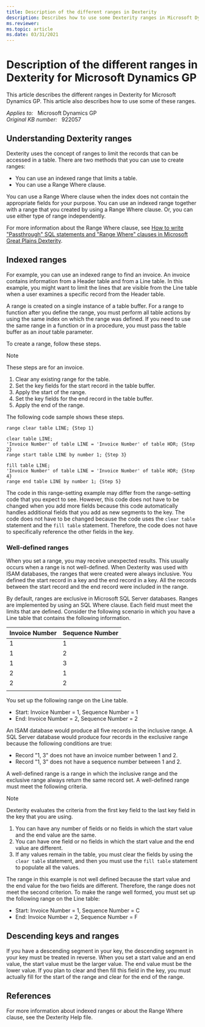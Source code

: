```yaml
---
title: Description of the different ranges in Dexterity
description: Describes how to use some Dexterity ranges in Microsoft Dynamics GP.
ms.reviewer: 
ms.topic: article
ms.date: 03/31/2021
---
```

# Description of the different ranges in Dexterity for Microsoft Dynamics GP

This article describes the different ranges in Dexterity for Microsoft Dynamics GP. This article also describes how to use some of these ranges.

_Applies to:_ &nbsp; Microsoft Dynamics GP  
_Original KB number:_ &nbsp; 922057

## Understanding Dexterity ranges

Dexterity uses the concept of ranges to limit the records that can be accessed in a table. There are two methods that you can use to create ranges:

- You can use an indexed range that limits a table.
- You can use a Range Where clause.

You can use a Range Where clause when the index does not contain the appropriate fields for your purpose. You can use an indexed range together with a range that you created by using a Range Where clause. Or, you can use either type of range independently.

For more information about the Range Where clause, see [How to write "Passthrough" SQL statements and "Range Where" clauses in Microsoft Great Plains Dexterity](https://support.microsoft.com/topic/how-to-write-passthrough-sql-statements-and-range-where-clauses-in-microsoft-great-plains-dexterity-0383f8e5-ff99-e159-f942-8f1c199179ee).

## Indexed ranges

For example, you can use an indexed range to find an invoice. An invoice contains information from a Header table and from a Line table. In this example, you might want to limit the lines that are visible from the Line table when a user examines a specific record from the Header table.

A range is created on a single instance of a table buffer. For a range to function after you define the range, you must perform all table actions by using the same index on which the range was defined. If you need to use the same range in a function or in a procedure, you must pass the table buffer as an *inout* table parameter.

To create a range, follow these steps.

> [!NOTE]
> These steps are for an invoice.

1. Clear any existing range for the table.
2. Set the key fields for the start record in the table buffer.
3. Apply the start of the range.
4. Set the key fields for the end record in the table buffer.
5. Apply the end of the range.

The following code sample shows these steps.

```console
range clear table LINE; {Step 1}

clear table LINE;
'Invoice Number' of table LINE = 'Invoice Number' of table HDR; {Step 2}
range start table LINE by number 1; {Step 3}

fill table LINE;
'Invoice Number' of table LINE = 'Invoice Number' of table HDR; {Step 4}
range end table LINE by number 1; {Step 5}
```

The code in this range-setting example may differ from the range-setting code that you expect to see. However, this code does not have to be changed when you add more fields because this code automatically handles additional fields that you add as new segments to the key. The code does not have to be changed because the code uses the `clear table` statement and the `fill table` statement. Therefore, the code does not have to specifically reference the other fields in the key.

### Well-defined ranges

When you set a range, you may receive unexpected results. This usually occurs when a range is not well-defined. When Dexterity was used with ISAM databases, the ranges that were created were always inclusive. You defined the start record in a key and the end record in a key. All the records between the start record and the end record were included in the range.

By default, ranges are exclusive in Microsoft SQL Server databases. Ranges are implemented by using an SQL Where clause. Each field must meet the limits that are defined. Consider the following scenario in which you have a Line table that contains the following information.

|Invoice Number|Sequence Number|
|---|---|
|1|1|
|1|2|
|1|3|
|2|1|
|2|2|
|||

You set up the following range on the Line table.

- Start: Invoice Number = 1, Sequence Number = 1
- End: Invoice Number = 2, Sequence Number = 2

An ISAM database would produce all five records in the inclusive range. A SQL Server database would produce four records in the exclusive range because the following conditions are true:

- Record "1, 3" does not have an invoice number between 1 and 2.
- Record "1, 3" does not have a sequence number between 1 and 2.

A well-defined range is a range in which the inclusive range and the exclusive range always return the same record set. A well-defined range must meet the following criteria.

> [!NOTE]
> Dexterity evaluates the criteria from the first key field to the last key field in the key that you are using.

1. You can have any number of fields or no fields in which the start value and the end value are the same.
2. You can have one field or no fields in which the start value and the end value are different.
3. If any values remain in the table, you must clear the fields by using the `clear table` statement, and then you must use the `fill table` statement to populate all the values.

The range in this example is not well defined because the start value and the end value for the two fields are different. Therefore, the range does not meet the second criterion. To make the range well formed, you must set up the following range on the Line table:

- Start: Invoice Number = 1, Sequence Number = C
- End: Invoice Number = 2, Sequence Number = F

## Descending keys and ranges

If you have a descending segment in your key, the descending segment in your key must be treated in reverse. When you set a start value and an end value, the start value must be the larger value. The end value must be the lower value. If you plan to clear and then fill this field in the key, you must actually fill for the start of the range and clear for the end of the range.

## References

For more information about indexed ranges or about the Range Where clause, see the Dexterity Help file.
